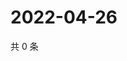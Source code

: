 # 2022-04-26

共 0 条

<!-- BEGIN WEIBO -->
<!-- 最后更新时间 Tue Apr 26 2022 13:18:12 GMT+0800 (China Standard Time) -->

<!-- END WEIBO -->

